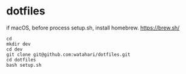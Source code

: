 # dotfiles

if macOS, before process setup.sh, install homebrew. https://brew.sh/

```
cd
mkdir dev
cd dev
git clone git@github.com:watahari/dotfiles.git
cd dotfiles
bash setup.sh
```
